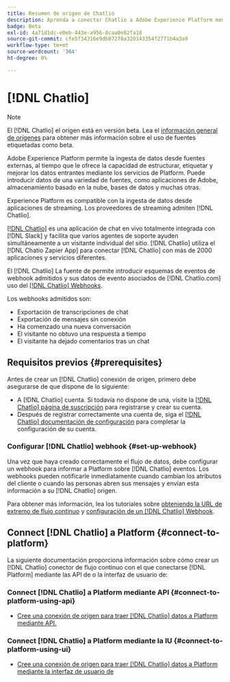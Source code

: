 ```yaml
---
title: Resumen de origen de Chatlio
description: Aprenda a conectar Chatlio a Adobe Experience Platform mediante API o la interfaz de usuario de aprovechando los webhooks
badge: Beta
exl-id: 4a71d1dc-e0eb-443e-a956-8caa0e82fa18
source-git-commit: cfe5f34316e9db072f0a320143354f2771b4a3a9
workflow-type: tm+mt
source-wordcount: '364'
ht-degree: 0%

---
```


# [!DNL Chatlio]

>[!NOTE]
>
>El [!DNL Chatlio] el origen está en versión beta. Lea el [información general de orígenes](../../home.md#terms-and-conditions) para obtener más información sobre el uso de fuentes etiquetadas como beta.

Adobe Experience Platform permite la ingesta de datos desde fuentes externas, al tiempo que le ofrece la capacidad de estructurar, etiquetar y mejorar los datos entrantes mediante los servicios de Platform. Puede introducir datos de una variedad de fuentes, como aplicaciones de Adobe, almacenamiento basado en la nube, bases de datos y muchas otras.

Experience Platform es compatible con la ingesta de datos desde aplicaciones de streaming. Los proveedores de streaming admiten [!DNL Chatlio].

[[!DNL Chatlio]](https://chatlio.com/) es una aplicación de chat en vivo totalmente integrada con [!DNL Slack] y facilita que varios agentes de soporte ayuden simultáneamente a un visitante individual del sitio. [!DNL Chatlio] utiliza el [!DNL Chatio Zapier App] para conectar [!DNL Chatlio] con más de 2000 aplicaciones y servicios diferentes.

El [!DNL Chatlio] La fuente de permite introducir esquemas de eventos de webhook admitidos y sus datos de evento asociados de [!DNL Chatlio.com] uso del [[!DNL Chatlio] Webhooks](https://chatlio.com/docs/webhooks/).

Los webhooks admitidos son:

* Exportación de transcripciones de chat
* Exportación de mensajes sin conexión
* Ha comenzado una nueva conversación
* El visitante no obtuvo una respuesta a tiempo
* El visitante ha dejado comentarios tras un chat

## Requisitos previos {#prerequisites}

Antes de crear un [!DNL Chatlio] conexión de origen, primero debe asegurarse de que dispone de lo siguiente:

* A [!DNL Chatlio] cuenta. Si todavía no dispone de una, visite la [[!DNL Chatlio] página de suscripción](https://chatlio.com/app/#/signup) para registrarse y crear su cuenta.
* Después de registrar correctamente una cuenta de, siga el [[!DNL Chatlio] documentación de configuración](https://chatlio.com/docs/setup/) para completar la configuración de su cuenta.

### Configurar [!DNL Chatlio] webhook {#set-up-webhook}

Una vez que haya creado correctamente el flujo de datos, debe configurar un webhook para informar a Platform sobre [!DNL Chatlio] eventos. Los webhooks pueden notificarle inmediatamente cuando cambian los atributos del cliente o cuando las personas abren sus mensajes y envían esta información a su [!DNL Chatlio] origen.

Para obtener más información, lea los tutoriales sobre [obteniendo la URL de extremo de flujo continuo](../../tutorials/ui/create/marketing-automation/chatlio-webhook.md#get-streaming-endpoint) y [configuración de un [!DNL Chatlio] Webhook](../../tutorials/ui/create/marketing-automation/chatlio-webhook.md#set-up-webhook).

## Connect [!DNL Chatlio] a Platform {#connect-to-platform}

La siguiente documentación proporciona información sobre cómo crear un [!DNL Chatlio] conector de flujo continuo con el que conectarse [!DNL Platform] mediante las API de o la interfaz de usuario de:

### Connect [!DNL Chatlio] a Platform mediante API {#connect-to-platform-using-api}

* [Cree una conexión de origen para traer [!DNL Chatlio] datos a Platform mediante API.](../../tutorials/api/create/marketing-automation/chatlio-webhook.md)

### Connect [!DNL Chatlio] a Platform mediante la IU {#connect-to-platform-using-ui}

* [Cree una conexión de origen para traer [!DNL Chatlio] datos a Platform mediante la interfaz de usuario de](../../tutorials/ui/create/marketing-automation/chatlio-webhook.md)
